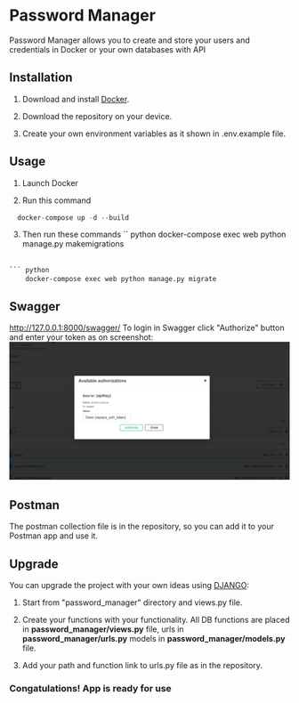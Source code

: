 # Password Manager

Password Manager allows you to create and store your users and credentials in Docker or your own databases with API

## Installation

1. Download and install [Docker](https://www.docker.com/).

2. Download the repository on your device.

3. Create your own environment variables as it shown in .env.example file.

## Usage
1. Launch Docker

2. Run this command
```python
  docker-compose up -d --build
```
3. Then run these commands
`` python
    docker-compose exec web python manage.py makemigrations
```

``` python
    docker-compose exec web python manage.py migrate
```

## Swagger
http://127.0.0.1:8000/swagger/
To login in Swagger click "Authorize" button and enter your token as on screenshot:
![image](https://github.com/dimverrr/password_manager_python/blob/main/2024-03-02_11-41.png)

## Postman

The postman collection file is in the repository, so you can add it to your Postman app and use it.


## Upgrade
You can upgrade the project with your own ideas using [DJANGO](https://www.djangoproject.com/):
1. Start from "password_manager" directory and views.py file.

2. Create your functions with your functionality.
All DB functions are placed in **password_manager/views.py** file, urls in **password_manager/urls.py** models in **password_manager/models.py** file.

3. Add your path and function link to urls.py file as in the repository.

### Congatulations! App is ready for use
